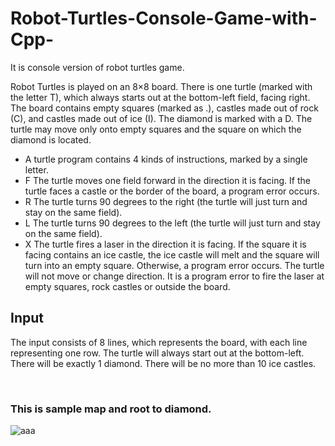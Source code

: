 # Robot-Turtles-Console-Game-with-Cpp-
It is console version of robot turtles game.


Robot Turtles is played on an 8×8 board. There is one turtle (marked with the letter T), which always starts out at the bottom-left field, facing right. The board contains empty squares (marked as .), castles made out of rock (C), and castles made out of ice (I). The diamond is marked with a D. The turtle may move only onto empty squares and the square on which the diamond is located.

- A turtle program contains 4 kinds of instructions, marked by a single letter.
- F The turtle moves one field forward in the direction it is facing. If the turtle faces a castle or the border of the board, a program error occurs.
- R The turtle turns 90 degrees to the right (the turtle will just turn and stay on the same field).
- L The turtle turns 90 degrees to the left (the turtle will just turn and stay on the same field).
- X The turtle fires a laser in the direction it is facing. If the square it is facing contains an ice castle, the ice castle will melt and the square will turn into an empty square. Otherwise, a program error occurs. The turtle will not move or change direction. It is a program error to fire the laser at empty squares, rock castles or outside the board.


## Input
The input consists of 8 lines, which represents the board, with each line representing one row. The turtle will always start out at the bottom-left. There will be exactly 1 diamond. There will be no more than 10 ice castles.

<br/>

### This is sample map and root to diamond.
![aaa](https://user-images.githubusercontent.com/12279132/51086224-12686000-1755-11e9-8ce2-c757105b3ae9.png)

